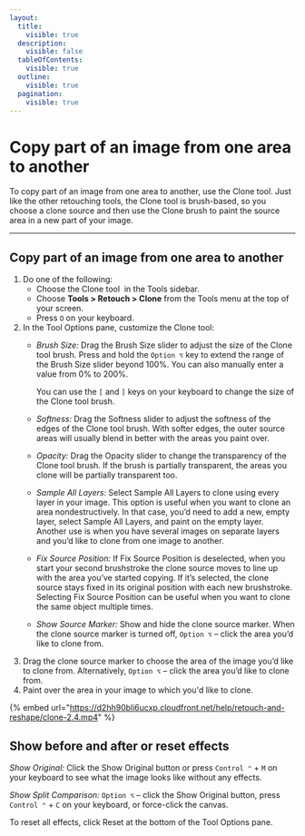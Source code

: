 ```yaml
---
layout:
  title:
    visible: true
  description:
    visible: false
  tableOfContents:
    visible: true
  outline:
    visible: true
  pagination:
    visible: true
---
```


# Copy part of an image from one area to another

To copy part of an image from one area to another, use the Clone tool. Just like the other retouching tools, the Clone tool is brush-based, so you choose a clone source and then use the Clone brush to paint the source area in a new part of your image.  

***

## Copy part of an image from one area to another

1. Do one of the following:
   * Choose the Clone tool <img src="https://help.pixelmator.com/pixelmator-pro/3.5/assets/English/1580999383000.png" alt="" data-size="line"> in the Tools sidebar.
   * Choose **Tools > Retouch > Clone** from the Tools menu at the top of your screen.
   * Press `O` on your keyboard.
2. In the Tool Options pane, customize the Clone tool:
   *   _Brush Size:_ Drag the Brush Size slider to adjust the size of the Clone tool brush. Press and hold the `Option ⌥` key to extend the range of the Brush Size slider beyond 100%. You can also manually enter a value from 0% to 200%. 

       &#x20;You can use the `[` and `]` keys on your keyboard to change the size of the Clone tool brush. 
   * _Softness:_ Drag the Softness slider to adjust the softness of the edges of the Clone tool brush. With softer edges, the outer source areas will usually blend in better with the areas you paint over. 
   * _Opacity:_ Drag the Opacity slider to change the transparency of the Clone tool brush. If the brush is partially transparent, the areas you clone will be partially transparent too.
   * _Sample All Layers:_ Select Sample All Layers to clone using every layer in your image. This option is useful when you want to clone an area nondestructively. In that case, you’d need to add a new, empty layer, select Sample All Layers, and paint on the empty layer. Another use is when you have several images on separate layers and you’d like to clone from one image to another.
   * _Fix Source Position:_ If Fix Source Position is deselected, when you start your second brushstroke the clone source moves to line up with the area you’ve started copying. If it’s selected, the clone source stays fixed in its original position with each new brushstroke. Selecting Fix Source Position can be useful when you want to clone the same object multiple times.
   * _Show Source Marker:_ Show and hide the clone source marker. When the clone source marker is turned off, `Option ⌥` – click the area you’d like to clone from.
3. Drag the clone source marker to choose the area of the image you’d like to clone from. Alternatively, `Option ⌥` – click the area you’d like to clone from.
4. Paint over the area in your image to which you'd like to clone.

{% embed url="https://d2hh90bli6ucxp.cloudfront.net/help/retouch-and-reshape/clone-2.4.mp4" %}

## Show before and after or reset effects

_Show Original:_ Click the Show Original button or press `Control ⌃` + `M` on your keyboard to see what the image looks like without any effects.

_Show Split Comparison:_ `Option ⌥` – click the Show Original button, press `Control ⌃` + `C` on your keyboard, or force-click the canvas.

To reset all effects, click Reset at the bottom of the Tool Options pane.
